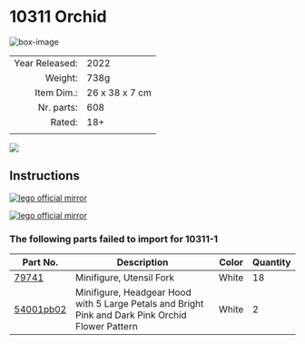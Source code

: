 # 10311 Orchid

![box-image](https://img.bricklink.com/ItemImage/ON/0/10311-1.png)

|              |       | 
|  ---:        | ---   |
|Year Released:| 2022  | 
|Weight:       | 738g |
|Item Dim.:    |26 x 38 x 7 cm |
|Nr. parts:    | 608 |
|Rated:        | 18+  |
|              |      |

![](https://img.bricklink.com/ItemImage/SL/10311-1.png)

## Instructions

[ ![lego official](https://www.lego.com/cdn/product-assets/product.bi.core.img/6415032.png) ](https://www.lego.com/cdn/product-assets/product.bi.core.pdf/6415032.pdf)
[mirror](https://alv67-lfs.s3.cubbit.eu/6415032.pdf)

[ ![lego official](https://www.lego.com/cdn/product-assets/product.bi.additional.main.img/10311_IT_BI_Build_Translate.png) ](https://www.lego.com/cdn/product-assets/product.bi.additional.main.pdf/10311_IT_BI_Build_Translate.pdf)
[mirror](https://alv67-lfs.s3.cubbit.eu/10311_IT_BI_Build_Translate.pdf)

### The following parts failed to import for 10311-1

 Part No. | Description | Color | Quantity
 -------- | ----------- | ----- | --------
[79741](https://www.bricklink.com/v2/search.page?q=79741#T=A) | Minifigure, Utensil Fork | White | 18
[54001pb02](https://www.bricklink.com/v2/search.page?q=54001pb02#T=A) | Minifigure, Headgear Hood with 5 Large Petals and Bright Pink and Dark Pink Orchid Flower Pattern | White | 2

